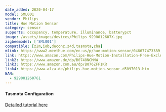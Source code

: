 ```yaml
---
date_added: 2020-04-17
model: SML001
vendor: Philips
title: Hue Motion Sensor
category: sensor
supports: occupancy, temperature, illuminance, batterypct
image: /assets/images/devices/Philips_9290012607X.jpg
zigbeemodel: ['SML001']
compatible: [z2m,iob,deconz,z4d,tasmota,zha]
mlink: https://www2.meethue.com/en-us/p/hue-motion-sensor/046677473389
link: https://www.amazon.com/Philips-Hue-Motion-Installation-Free-Exclusive/dp/B01KJYSOGI
link2: https://www.amazon.de/dp/B0748NCMNW
link3: https://www.amazon.com.au/dp/B076ZFF1KR
link4: https://www.alza.de/philips-hue-motion-sensor-d5097013.htm
EAN:
  - 929001260761
---
```


#### Tasmota Configuration

[Detailed tutorial here](https://tasmota.github.io/docs/Zigbee/#philips-hue-motion-sensor)
